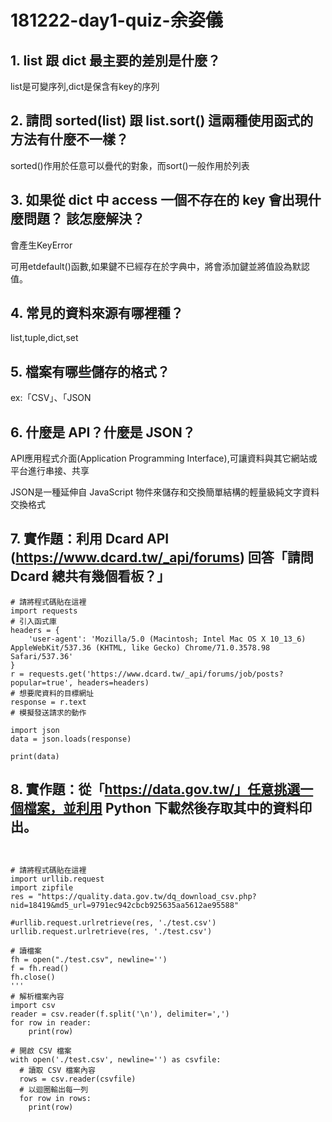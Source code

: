 # 181222-day1-quiz-余姿儀

## 1. list 跟 dict 最主要的差別是什麼？

list是可變序列,dict是保含有key的序列

## 2. 請問 sorted(list) 跟 list.sort() 這兩種使用函式的方法有什麼不一樣？

sorted()作用於任意可以疊代的對象，而sort()一般作用於列表

## 3. 如果從 dict 中 access 一個不存在的 key 會出現什麼問題？ 該怎麼解決？

會產生KeyError

可用etdefault()函數,如果鍵不已經存在於字典中，將會添加鍵並將值設為默認值。

## 4. 常見的資料來源有哪裡種？

list,tuple,dict,set

## 5. 檔案有哪些儲存的格式？

ex:「CSV」、「JSON

## 6. 什麼是 API？什麼是 JSON？

API應用程式介面(Application Programming Interface),可讓資料與其它網站或平台進行串接、共享

JSON是一種延伸自 JavaScript 物件來儲存和交換簡單結構的輕量級純文字資料交換格式

## 7. 實作題：利用 Dcard API (https://www.dcard.tw/_api/forums) 回答「請問 Dcard 總共有幾個看板？」

```
# 請將程式碼貼在這裡
import requests
# 引入函式庫
headers = {
    'user-agent': 'Mozilla/5.0 (Macintosh; Intel Mac OS X 10_13_6) AppleWebKit/537.36 (KHTML, like Gecko) Chrome/71.0.3578.98 Safari/537.36'
}
r = requests.get('https://www.dcard.tw/_api/forums/job/posts?popular=true', headers=headers)
# 想要爬資料的目標網址
response = r.text
# 模擬發送請求的動作

import json
data = json.loads(response)

print(data)
```


## 8. 實作題：從「https://data.gov.tw/」任意挑選一個檔案，並利用 Python 下載然後存取其中的資料印出。

```


# 請將程式碼貼在這裡
import urllib.request
import zipfile 
res = "https://quality.data.gov.tw/dq_download_csv.php?nid=18419&md5_url=9791ec942cbcb925635aa5612ae95588"

#urllib.request.urlretrieve(res, './test.csv')
urllib.request.urlretrieve(res, './test.csv')

# 讀檔案
fh = open("./test.csv", newline='')
f = fh.read()
fh.close()
'''
# 解析檔案內容
import csv
reader = csv.reader(f.split('\n'), delimiter=',')
for row in reader:
    print(row)
    
# 開啟 CSV 檔案
with open('./test.csv', newline='') as csvfile:
  # 讀取 CSV 檔案內容
  rows = csv.reader(csvfile)
  # 以迴圈輸出每一列
  for row in rows:
    print(row)

```




